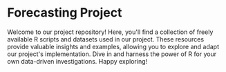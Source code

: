 # Forecasting Project

Welcome to our project repository! Here, you'll find a collection of freely available R scripts and datasets used in our project. These resources provide valuable insights and examples, allowing you to explore and adapt our project's implementation. Dive in and harness the power of R for your own data-driven investigations. Happy exploring!
